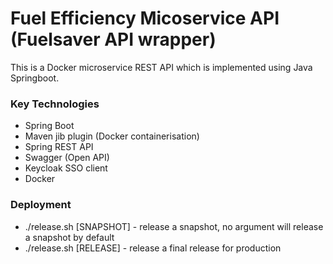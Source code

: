# Fuel Efficiency Micoservice API (Fuelsaver API wrapper)
This is a Docker microservice REST API which is implemented using Java Springboot. 
### Key Technologies
* Spring Boot
* Maven jib plugin (Docker containerisation)
* Spring REST API
* Swagger (Open API)
* Keycloak SSO client
* Docker

### Deployment
* ./release.sh [SNAPSHOT] - release a snapshot, no argument will release a snapshot by default 
* ./release.sh [RELEASE] - release a final release for production